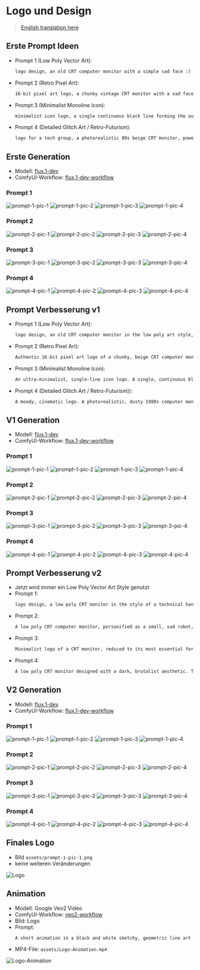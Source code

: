 # Logo und Design

> [English translation here](/Logo-and-Design_en.md)

## Erste Prompt Ideen

- Prompt 1 (Low Poly Vector Art):
    ```txt
    logo design, an old CRT computer monitor with a simple sad face :( on the screen, low poly vector art, isometric view, geometric shapes, sharp edges, clean minimalist style, modern gradient colors (blue and purple), on a solid dark grey background --no text, a single stray pixel tear
    ```
- Prompt 2 (Retro Pixel Art):
    ```txt
    16-bit pixel art logo, a chunky vintage CRT monitor with a sad face on its glowing green screen, limited color palette, dithering, a single blue pixel tear rolling down the screen, sharp pixels, on a transparent background, sprite sheet style
    ```
- Prompt 3 (Minimalist Monoline Icon):
    ```txt
    minimalist icon logo, a single continuous black line forming the outline of an old tube monitor, inside the screen is a simple sad face :( , monoline vector style, black on white background, ultra-clean, perfect for a favicon, negative space
    ```
- Prompt 4 (Detailed Glitch Art / Retro-Futurism):
    ```txt
    logo for a tech group, a photorealistic 80s beige CRT monitor, powered on in a dark room. The screen shows a sad face made of glowing green phosphor ASCII characters. The image is distorted by scan lines and a heavy digital glitch effect, cinematic lighting, retro-futurism, vintage electronics
    ```

## Erste Generation

- Modell: [flux.1-dev](https://huggingface.co/black-forest-labs/FLUX.1-dev)
- ComfyUI-Workflow: [flux.1-dev-workflow](assets/flux.1-dev-workflow.json)

### Prompt 1

![prompt-1-pic-1](/assets/gen1/prompt-1-pic-1.png)
![prompt-1-pic-2](/assets/gen1/prompt-1-pic-2.png)
![prompt-1-pic-3](/assets/gen1/prompt-1-pic-3.png)
![prompt-1-pic-4](/assets/gen1/prompt-1-pic-4.png)

### Prompt 2

![prompt-2-pic-1](/assets/gen1/prompt-2-pic-1.png)
![prompt-2-pic-2](/assets/gen1/prompt-2-pic-2.png)
![prompt-2-pic-3](/assets/gen1/prompt-2-pic-3.png)
![prompt-2-pic-4](/assets/gen1/prompt-2-pic-4.png)

### Prompt 3

![prompt-3-pic-1](/assets/gen1/prompt-3-pic-1.png)
![prompt-3-pic-2](/assets/gen1/prompt-3-pic-2.png)
![prompt-3-pic-3](/assets/gen1/prompt-3-pic-3.png)
![prompt-3-pic-4](/assets/gen1/prompt-3-pic-4.png)

### Prompt 4

![prompt-4-pic-1](/assets/gen1/prompt-4-pic-1.png)
![prompt-4-pic-2](/assets/gen1/prompt-4-pic-2.png)
![prompt-4-pic-3](/assets/gen1/prompt-4-pic-3.png)
![prompt-4-pic-4](/assets/gen1/prompt-4-pic-4.png)

## Prompt Verbesserung v1

- Prompt 1 (Low Poly Vector Art):
    ```txt
    logo design, an old CRT computer monitor in the low poly art style, rendered from a dramatic isometric perspective. The monitor is constructed from a clear mesh of geometric polygons, creating a faceted, papercraft-like appearance. The screen displays a simple, angular sad face :(. A single, sharp polygon represents a tear. The color palette uses a gradient of cool tones, like blues and purples, across the facets to simulate lighting. The image is clean, sharp, and has a 3D-on-2D feel, set against a solid dark background. --style raw --no text --ar 1:1
    ```
- Prompt 2 (Retro Pixel Art):
    ```txt
    Authentic 16-bit pixel art logo of a chunky, beige CRT computer monitor. The screen emits an eerie, phosphorescent green glow, displaying a sad face :( composed of bright green pixels. The monitor's case uses a limited color palette with dithering for shading, giving it a nostalgic, retro feel. A single, bright blue pixel tear drips from the corner of the screen. Every pixel is sharp and perfectly aligned to the grid. Isolated on a black background for high contrast. --no text
    ```
- Prompt 3 (Minimalist Monoline Icon):
    ```txt
    An ultra-minimalist, single-line icon logo. A single, continuous black line of uniform thickness (monoline) artfully draws the entire shape of a vintage CRT monitor and, without lifting, forms a simple sad face :( within the screen's boundary. The design is elegant, clever, and highly simplified, using negative space effectively. Presented as a clean vector graphic, black on a pure white background. Perfect for a favicon or app icon. --no photorealism, text, or shading
    ```
- Prompt 4 (Detailed Glitch Art / Retro-Futurism)):
    ```txt
    A moody, cinematic logo. A photorealistic, dusty 1980s computer monitor sits in a dark, atmospheric room. The screen is alive with a sad face :( constructed from blinking green ASCII terminal text. The entire image is heavily corrupted by a digital glitch art effect: vibrant chromatic aberration, flickering horizontal scan lines, and distorted data moshing. The scene is lit only by the monitor's eerie glow, reflecting off the worn plastic casing. Retro-futuristic, analog horror aesthetic. --ar 1:1 --no text
    ```

## V1 Generation

- Modell: [flux.1-dev](https://huggingface.co/black-forest-labs/FLUX.1-dev)
- ComfyUI-Workflow: [flux.1-dev-workflow](assets/flux.1-dev-workflow.json)

### Prompt 1

![prompt-1-pic-1](/assets/gen2/prompt-1-pic-1.png)
![prompt-1-pic-2](/assets/gen2/prompt-1-pic-2.png)
![prompt-1-pic-3](/assets/gen2/prompt-1-pic-3.png)
![prompt-1-pic-4](/assets/gen2/prompt-1-pic-4.png)

### Prompt 2

![prompt-2-pic-1](/assets/gen2/prompt-2-pic-1.png)
![prompt-2-pic-2](/assets/gen2/prompt-2-pic-2.png)
![prompt-2-pic-3](/assets/gen2/prompt-2-pic-3.png)
![prompt-2-pic-4](/assets/gen2/prompt-2-pic-4.png)

### Prompt 3

![prompt-3-pic-1](/assets/gen2/prompt-3-pic-1.png)
![prompt-3-pic-2](/assets/gen2/prompt-3-pic-2.png)
![prompt-3-pic-3](/assets/gen2/prompt-3-pic-3.png)
![prompt-3-pic-4](/assets/gen2/prompt-3-pic-4.png)

### Prompt 4

![prompt-4-pic-1](/assets/gen2/prompt-4-pic-1.png)
![prompt-4-pic-2](/assets/gen2/prompt-4-pic-2.png)
![prompt-4-pic-3](/assets/gen2/prompt-4-pic-3.png)
![prompt-4-pic-4](/assets/gen2/prompt-4-pic-4.png)

## Prompt Verbesserung v2

- Jetzt wird immer ein Low Poly Vector Art Style genutzt
- Prompt 1:
    ```txt
    logo design, a low poly CRT monitor in the style of a technical hand-drawn sketch. The image is rendered in black ink on textured white paper. The monitor's geometric facets are defined by confident, slightly imperfect outlines. Shading is achieved through meticulous cross-hatching to emphasize the different polygonal planes. The screen displays an angular sad face :(. A single, deliberate ink blot forms a tear. The overall aesthetic is a blend of architectural blueprint and artist's sketchbook. --no color --no gradients --ar 1:1
    ```
- Prompt 2:
    ```txt
    A low poly CRT computer monitor, personified as a small, sad robot, rendered in a 90s retro anime style. The design features sharp cel shading and bold, black ink outlines. The monitor's polygonal body has a matte, plastic texture. The screen glows brightly, displaying a stylized, expressive sad anime face (T_T). The color palette is nostalgic, with muted blues and greys contrasted by a vibrant, glowing screen. A single, large, glistening anime-style tear drips down its face. Set against a simple background with subtle screentone dot patterns. --ar 1:1
    ```
- Prompt 3:
    ```txt
    Minimalist logo of a CRT monitor, reduced to its most essential forms in an ultra-clean low poly style. The design uses a minimal number of large, geometric polygons with razor-sharp edges. The monitor is bathed in a beautiful, smooth gradient transitioning from a deep space blue to an electric purple. The screen is a simple, dark facet with an angular sad face :( cut out. A single, isolated triangular polygon represents a tear, catching the light from the gradient. Clean vector art, isolated on a light grey background. --no textures --no outlines --ar 1:1
    ```
- Prompt 4:
    ```txt
    A low poly CRT monitor designed with a dark, brutalist aesthetic. The monitor appears to be cast from a single, massive block of raw, textured concrete, with visible polygonal facets and chipped, sharp edges. It is lit by a single, harsh top-down light, creating deep, dramatic shadows that emphasize its blocky form. The screen is dark and non-illuminated, with a sad face :( crudely etched or cracked into the glass surface. The entire image is monochromatic, using only shades of dark gray and black. Dystopian, heavy, monolithic. --ar 1:1 --no color
    ```

## V2 Generation

- Modell: [flux.1-dev](https://huggingface.co/black-forest-labs/FLUX.1-dev)
- ComfyUI-Workflow: [flux.1-dev-workflow](assets/flux.1-dev-workflow.json)

### Prompt 1


![prompt-1-pic-1](/assets/gen3/prompt-1-pic-1.png)
![prompt-1-pic-2](/assets/gen3/prompt-1-pic-2.png)
![prompt-1-pic-3](/assets/gen3/prompt-1-pic-3.png)
![prompt-1-pic-4](/assets/gen3/prompt-1-pic-4.png)

### Prompt 2

![prompt-2-pic-1](/assets/gen3/prompt-2-pic-1.png)
![prompt-2-pic-2](/assets/gen3/prompt-2-pic-2.png)
![prompt-2-pic-3](/assets/gen3/prompt-2-pic-3.png)
![prompt-2-pic-4](/assets/gen3/prompt-2-pic-4.png)

### Prompt 3

![prompt-3-pic-1](/assets/gen3/prompt-3-pic-1.png)
![prompt-3-pic-2](/assets/gen3/prompt-3-pic-2.png)
![prompt-3-pic-3](/assets/gen3/prompt-3-pic-3.png)
![prompt-3-pic-4](/assets/gen3/prompt-3-pic-4.png)

### Prompt 4

![prompt-4-pic-1](/assets/gen3/prompt-4-pic-1.png)
![prompt-4-pic-2](/assets/gen3/prompt-4-pic-2.png)
![prompt-4-pic-3](/assets/gen3/prompt-4-pic-3.png)
![prompt-4-pic-4](/assets/gen3/prompt-4-pic-4.png)

## Finales Logo

- Bild `assets/prompt-1-pic-1.png`
- keine weiteren Veränderungen

![Logo](assets/Logo.png)

## Animation

- Modell: Google Veo2 Video
- ComfyUI-Workflow: [veo2-workflow](assets/veo2-workflow.json)
- Bild: Logo
- Prompt:
    ```txt
    A short animation in a black and white sketchy, geometric line art style. An old CRT monitor with a sad face stands on a white background. The single teardrop on its screen slowly rolls down the glass, leaving a faint trail before dripping off the bottom edge of the screen. The monitor's expression remains sorrowful."
    ```
- MP4-File: `assets/Logo-Animation.mp4`

![Logo-Animation](assets/Logo-Animation.gif)
